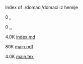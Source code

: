 Index of ./domaci/domaci iz hemije

0 [.](.)

0 [..](..)

4.0K [index.md](index.md)

80K [main.pdf](main.pdf)

4.0K [main.tex](main.tex)


